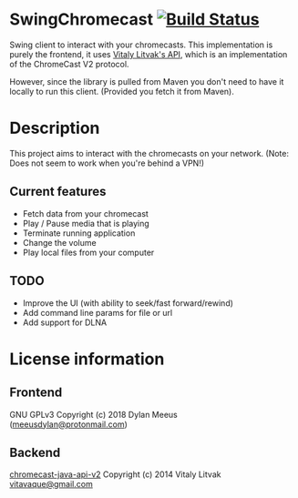 SwingChromecast [![Build Status](https://travis-ci.org/DylanMeeus/SwingChromecast.svg?branch=master)](https://travis-ci.org/DylanMeeus/SwingChromecast)
===============

Swing client to interact with your chromecasts.
This implementation is purely the frontend, it uses [Vitaly Litvak's
API](https://github.com/vitalidze/chromecast-java-api-v2), which is an implementation
of the ChromeCast V2 protocol.

However, since the library is pulled from Maven you don't need to have it locally to run this
client. (Provided you fetch it from Maven).


# Description

This project aims to interact with the chromecasts on your network. (Note: Does not seem to work when you're
behind a VPN!)

## Current features
* Fetch data from your chromecast
* Play / Pause media that is playing
* Terminate running application
* Change the volume
* Play local files from your computer

## TODO
* Improve the UI (with ability to seek/fast forward/rewind)
* Add command line params for file or url
* Add support for DLNA

# License information

## Frontend
GNU GPLv3
Copyright (c) 2018 Dylan Meeus (meeusdylan@protonmail.com)

## Backend

[chromecast-java-api-v2](https://github.com/vitalidze/chromecast-java-api-v2) Copyright (c) 2014
Vitaly Litvak vitavaque@gmail.com
